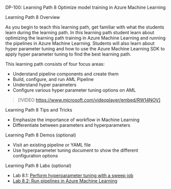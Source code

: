 DP-100: Learning Path 8 Optimize model training in Azure Machine Learning

Learning Path 8 Overview

As you begin to teach this learning path, get familiar with what the students learn during the learning path. In this learning path student learn about optimizing the learning path training in Azure Machine Learning and running the pipelines in Azure Machine Learning. Students will also learn about hyper parameter tuning and how to use the Azure Machine Learning SDK to apply hyper parameter tuning to find the best learning path.

This learning path consists of four focus areas:

- Understand pipeline components and create them
- Build, configure, and run AML Pipeline
- Understand hyper parameters
- Configure various hyper parameter tuning options on AML 

> [!VIDEO https://www.microsoft.com/videoplayer/embed/RW14NOV]

Learning Path 8 Tips and Tricks

- Emphasize the importance of workflow in Machine Learning
- Differentiate between parameters and hyperparameters

Learning Path 8 Demos (optional)

- Visit an existing pipeline or YAML file
- Use hyperparameter tuning document to show the different configuration options

Learning Path 8 Labs (optional)

- Lab 8.1: [Perform hyperparameter tuning with a sweep job](https://microsoftlearning.github.io/mslearn-azure-ml/Instructions/09-Hyperparameter-tuning.html)
- [Lab 8.2: Run pipelines in Azure Machine Learning](https://microsoftlearning.github.io/mslearn-azure-ml/Instructions/09-Run-pipelines.html)

